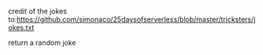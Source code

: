 credit of the jokes to:https://github.com/simonaco/25daysofserverless/blob/master/tricksters/jokes.txt 

return a random joke